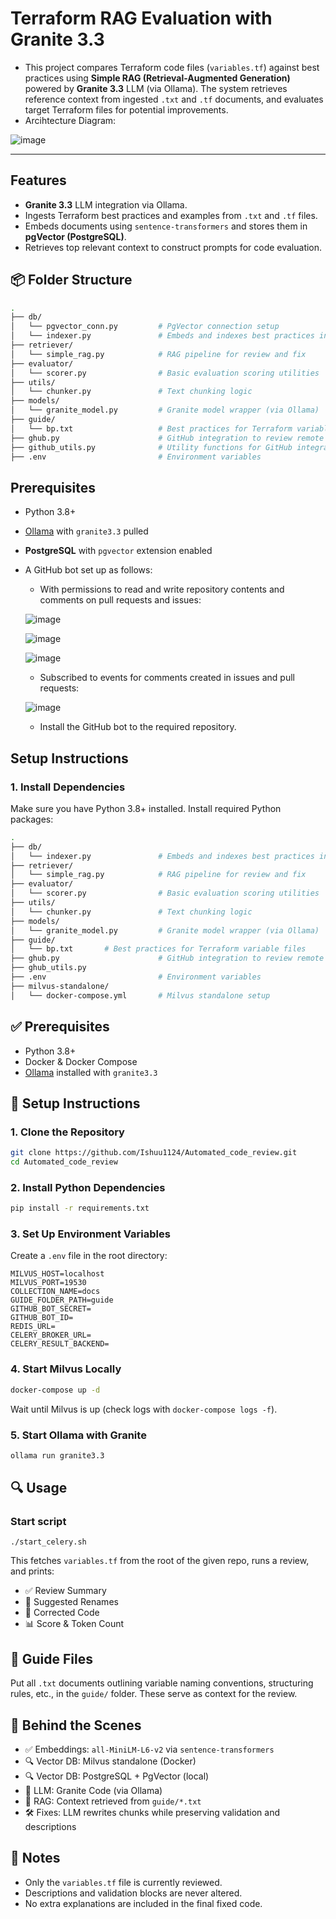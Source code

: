 # Terraform RAG Evaluation with Granite 3.3
- This project compares Terraform code files (`variables.tf`) against best practices using **Simple RAG (Retrieval-Augmented Generation)** powered by **Granite 3.3** LLM (via Ollama). The system retrieves reference context from ingested `.txt` and `.tf` documents, and evaluates target Terraform files for potential improvements.
- Arcihtecture Diagram:


![image](https://github.com/user-attachments/assets/1e2b333b-7571-4247-8d61-dad197c6a309)

---
## Features
- **Granite 3.3** LLM integration via Ollama.
- Ingests Terraform best practices and examples from `.txt` and `.tf` files.
- Embeds documents using `sentence-transformers` and stores them in **pgVector (PostgreSQL)**.
- Retrieves top relevant context to construct prompts for code evaluation.


## 📦 Folder Structure

```bash
.
├── db/
│   └── pgvector_conn.py         # PgVector connection setup
│   └── indexer.py               # Embeds and indexes best practices in PgVector
├── retriever/
│   └── simple_rag.py            # RAG pipeline for review and fix
├── evaluator/
│   └── scorer.py                # Basic evaluation scoring utilities
├── utils/
│   └── chunker.py               # Text chunking logic
├── models/
│   └── granite_model.py         # Granite model wrapper (via Ollama)
├── guide/
│   └── bp.txt                   # Best practices for Terraform variable files
├── ghub.py                      # GitHub integration to review remote PRs
├── github_utils.py              # Utility functions for GitHub integration
├── .env                         # Environment variables
```

## Prerequisites
* Python 3.8+
* [Ollama](https://ollama.com) with `granite3.3` pulled
* **PostgreSQL** with `pgvector` extension enabled
* A GitHub bot set up as follows:

  - With permissions to read and write repository contents and comments on pull requests and issues:
  
  ![image](https://github.com/user-attachments/assets/92f4472b-08e4-4cc2-9bca-002d49dbec93)


  ![image](https://github.com/user-attachments/assets/2149b3ad-792f-433c-9f41-7df6e330c3b0)

  
  ![image](https://github.com/user-attachments/assets/9357f981-02f7-4fda-99aa-e89a68b992b9)


   - Subscribed to events for comments created in issues and pull requests:

  ![image](https://github.com/user-attachments/assets/48f4a917-f287-4941-a770-05d58e68ec92)


  - Install the GitHub bot to the required repository.

## Setup Instructions
### 1. Install Dependencies
Make sure you have Python 3.8+ installed.
Install required Python packages:

```bash
.
├── db/
│   └── indexer.py               # Embeds and indexes best practices in Milvus
├── retriever/
│   └── simple_rag.py            # RAG pipeline for review and fix
├── evaluator/
│   └── scorer.py                # Basic evaluation scoring utilities
├── utils/
│   └── chunker.py               # Text chunking logic
├── models/
│   └── granite_model.py         # Granite model wrapper (via Ollama)
├── guide/
│   └── bp.txt       # Best practices for Terraform variable files
├── ghub.py                      # GitHub integration to review remote PRs
├── ghub_utils.py
├── .env                         # Environment variables
├── milvus-standalone/
│   └── docker-compose.yml       # Milvus standalone setup
```



## ✅ Prerequisites

* Python 3.8+
* Docker & Docker Compose
* [Ollama](https://ollama.com) installed with `granite3.3`



## 🔧 Setup Instructions

### 1. Clone the Repository

```bash
git clone https://github.com/Ishuu1124/Automated_code_review.git
cd Automated_code_review
```

### 2. Install Python Dependencies

```bash
pip install -r requirements.txt
```

### 3. Set Up Environment Variables

Create a `.env` file in the root directory:

```env
MILVUS_HOST=localhost
MILVUS_PORT=19530
COLLECTION_NAME=docs
GUIDE_FOLDER_PATH=guide
GITHUB_BOT_SECRET=
GITHUB_BOT_ID=
REDIS_URL=
CELERY_BROKER_URL=
CELERY_RESULT_BACKEND=
```

### 4. Start Milvus Locally

```bash
docker-compose up -d
```

Wait until Milvus is up (check logs with `docker-compose logs -f`).

### 5. Start Ollama with Granite

```bash
ollama run granite3.3
```

## 🔍 Usage


### Start script

```
./start_celery.sh
```

This fetches `variables.tf` from the root of the given repo, runs a review, and prints:

* ✅ Review Summary
* 📝 Suggested Renames
* 🔧 Corrected Code
* 📊 Score & Token Count

## 📁 Guide Files

Put all `.txt` documents outlining variable naming conventions, structuring rules, etc., in the `guide/` folder. These serve as context for the review.


## 🧠 Behind the Scenes

* ✅ Embeddings: `all-MiniLM-L6-v2` via `sentence-transformers`
* 🔍 Vector DB: Milvus standalone (Docker)
* 🔍 Vector DB: PostgreSQL + PgVector (local)
* 🧠 LLM: Granite Code (via Ollama)
* 📎 RAG: Context retrieved from `guide/*.txt`
* 🛠 Fixes: LLM rewrites chunks while preserving validation and descriptions


## 🛑 Notes

* Only the `variables.tf` file is currently reviewed.
* Descriptions and validation blocks are never altered.
* No extra explanations are included in the final fixed code.

